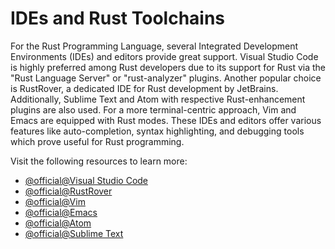 # IDEs and Rust Toolchains

For the Rust Programming Language, several Integrated Development Environments (IDEs) and editors provide great support. Visual Studio Code is highly preferred among Rust developers due to its support for Rust via the "Rust Language Server" or "rust-analyzer" plugins. Another popular choice is RustRover, a dedicated IDE for Rust development by JetBrains. Additionally, Sublime Text and Atom with respective Rust-enhancement plugins are also used. For a more terminal-centric approach, Vim and Emacs are equipped with Rust modes. These IDEs and editors offer various features like auto-completion, syntax highlighting, and debugging tools which prove useful for Rust programming.

Visit the following resources to learn more:

- [@official@Visual Studio Code](https://code.visualstudio.com)
- [@official@RustRover](https://www.jetbrains.com/rust/)
- [@official@Vim](https://www.vim.org)
- [@official@Emacs](https://www.gnu.org/software/emacs/)
- [@official@Atom](https://atom.io)
- [@official@Sublime Text](https://www.sublimetext.com)